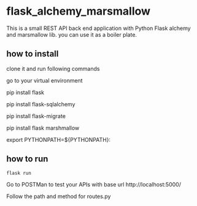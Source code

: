 # flask_alchemy_marsmallow
This is a small REST API back end application with Python Flask alchemy and marsmallow lib. you can use it as a boiler plate.

## how to install 

clone it and run following commands

go to your virtual environment

pip install flask

pip install flask-sqlalchemy

pip install flask-migrate

pip install flask marshmallow

export PYTHONPATH=${PYTHONPATH}:<your application path>

## how to run

`flask run`

Go to POSTMan to test your APIs with base url http://localhost:5000/

Follow the path and method for routes.py



